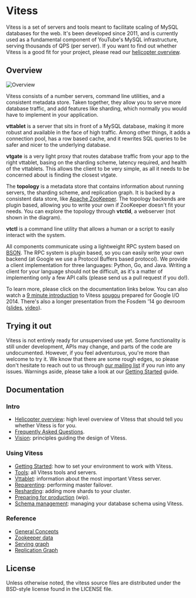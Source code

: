 # Vitess

Vitess is a set of servers and tools meant to facilitate scaling of MySQL
databases for the web. It's been developed since 2011, and is currently used as
a fundamental component of YouTube's MySQL infrastructure, serving thousands of
QPS (per server). If you want to find out whether Vitess is a good fit for your
project, please read our [helicopter
overview](https://github.com/youtube/vitess/blob/master/doc/HelicopterOverview.markdown).

## Overview

![Overview](https://raw.githubusercontent.com/youtube/vitess/master/doc/VitessOverview.png)

Vitess consists of a number servers, command line utilities, and a consistent
metadata store. Taken together, they allow you to serve more database traffic,
and add features like sharding, which normally you would have to implement in your
application.

**vttablet** is a server that sits in front of a MySQL database, making it more
robust and available in the face of high traffic. Among other things, it adds a
connection pool, has a row based cache, and it rewrites SQL queries to be safer
and nicer to the underlying database.

**vtgate** is a very light proxy that routes database traffic from your app to the
right vttablet, basing on the sharding scheme, latency required, and health of
the vttablets. This allows the client to be very simple, as all it needs to be
concerned about is finding the closest vtgate.

The **topology** is a metadata store that contains information about running
servers, the sharding scheme, and replication graph. It is backed by a
consistent data store, like [Apache ZooKeeper](http://zookeeper.apache.org/).
The topology backends are plugin based, allowing you to write your own if
ZooKeeper doesn't fit your needs. You can explore the topology through
**vtctld**, a webserver (not shown in the diagram).

**vtctl** is a command line utility that allows a human or a script to easily
interact with the system.

All components communicate using a lightweight RPC system based on
[BSON](http://bsonspec.org/). The RPC system is plugin based, so you can easily
write your own backend (at Google we use a Protocol Buffers based protocol). We
provide a client implementation for three languages: Python, Go, and Java.
Writing a client for your language should not be difficult, as it's a matter of
implementing only a few API calls (please send us a pull request if you do!).

To learn more, please click on the documentation links below.
You can also watch a [9 minute introduction](https://www.youtube.com/watch?v=midJ6b1LkA0)
to Vitess [sougou](https://github.com/sougou) prepared for Google I/O 2014.
There's also a longer presentation from the Fosdem '14 go devroom
([slides](https://github.com/youtube/vitess/blob/master/doc/Vitess2014.pdf?raw=true),
[video](http://youtu.be/qATTTSg6zXk)).

## Trying it out

Vitess is not entirely ready for unsupervised use yet. Some functionality is
still under development, APIs may change, and parts of the code are
undocumented. However, if you feel adventurous, you're more than welcome to try
it. We know that there are some rough edges, so please don't hesitate to reach out
to us through [our mailing list](https://groups.google.com/forum/#!forum/vitess)
if you run into any issues. Warnings aside, please take a look at our [Getting
Started](https://github.com/youtube/vitess/blob/master/doc/GettingStarted.markdown)
guide.

## Documentation

### Intro
 * [Helicopter overview](https://github.com/youtube/vitess/blob/master/doc/HelicopterOverview.markdown):
     high level overview of Vitess that should tell you whether Vitess is for you.
 * [Frequently Asked Questions](https://github.com/youtube/vitess/blob/master/doc/FAQ.markdown).
 * [Vision](https://github.com/youtube/vitess/blob/master/doc/Vision.markdown):
     principles guiding the design of Vitess.

### Using Vitess

 * [Getting Started](https://github.com/youtube/vitess/blob/master/doc/GettingStarted.markdown):
     how to set your environment to work with Vitess.
 * [Tools](https://github.com/youtube/vitess/blob/master/doc/Tools.markdown):
     all Vitess tools and servers.
 * [Vttablet](https://github.com/youtube/vitess/blob/master/doc/Vttablet.markdown):
     information about the most important Vitess server.
 * [Reparenting](https://github.com/youtube/vitess/blob/master/doc/Reparenting.markdown):
     performing master failover.
 * [Resharding](https://github.com/youtube/vitess/blob/master/doc/Resharding.markdown):
     adding more shards to your cluster.
 * [Preparing for production](https://github.com/youtube/vitess/blob/master/doc/Production.markdown) (wip).
 * [Schema management](https://github.com/youtube/vitess/blob/master/doc/SchemaManagement.markdown):
     managing your database schema using Vitess.

### Reference

 * [General Concepts](https://github.com/youtube/vitess/blob/master/doc/Concepts.markdown)
 * [Zookeeper data](https://github.com/youtube/vitess/blob/master/doc/ZookeeperData.markdown)
 * [Serving graph](https://github.com/youtube/vitess/blob/master/doc/ServingGraph.markdown)
 * [Replication Graph](https://github.com/youtube/vitess/blob/master/doc/ReplicationGraph.markdown)

## License

Unless otherwise noted, the vitess source files are distributed
under the BSD-style license found in the LICENSE file.
